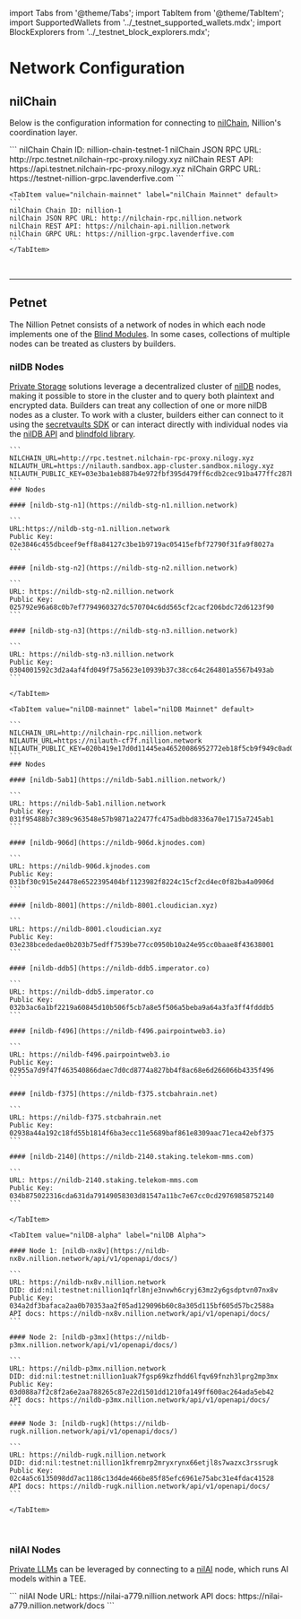 import Tabs from '@theme/Tabs';
import TabItem from '@theme/TabItem';
import SupportedWallets from '../\_testnet_supported_wallets.mdx';
import BlockExplorers from '../\_testnet_block_explorers.mdx';

# Network Configuration

## nilChain

Below is the configuration information for connecting to [nilChain](https://github.com/NillionNetwork/nilchain), Nillion's coordination layer.

<Tabs>
    <TabItem value="nilchain-testnet" label="nilChain Testnet" default>
    ```
    nilChain Chain ID: nillion-chain-testnet-1
    nilChain JSON RPC URL: http://rpc.testnet.nilchain-rpc-proxy.nilogy.xyz
    nilChain REST API: https://api.testnet.nilchain-rpc-proxy.nilogy.xyz
    nilChain GRPC URL: https://testnet-nillion-grpc.lavenderfive.com
    ```
    </TabItem>

    <TabItem value="nilchain-mainnet" label="nilChain Mainnet" default>
    ```
    nilChain Chain ID: nillion-1
    nilChain JSON RPC URL: http://nilchain-rpc.nillion.network
    nilChain REST API: https://nilchain-api.nillion.network
    nilChain GRPC URL: https://nillion-grpc.lavenderfive.com
    ```
    </TabItem>

</Tabs>
<br/>

---

## Petnet

The Nillion Petnet consists of a network of nodes in which each node implements one of the [Blind Modules](/learn/blind-modules). In some cases, collections of multiple nodes can be treated as clusters by builders.

### nilDB Nodes

[Private Storage](/build/private-storage/overview) solutions leverage a decentralized cluster of [nilDB](/learn/blind-modules#nildb) nodes, making it possible to store in the cluster and to query both plaintext and encrypted data. Builders can treat any collection of one or more nilDB nodes as a cluster. To work with a cluster, builders either can connect to it using the [secretvaults SDK](/build/private-storage/secretvaults) or can interact directly with individual nodes via the [nilDB API](/api/nildb/overview) and [blindfold library](/build/private-storage/blindfold).



<Tabs>
    <TabItem value="nilDB-testnet" label="nilDB Testnet">

    ```
    NILCHAIN_URL=http://rpc.testnet.nilchain-rpc-proxy.nilogy.xyz
    NILAUTH_URL=https://nilauth.sandbox.app-cluster.sandbox.nilogy.xyz
    NILAUTH_PUBLIC_KEY=03e3ba1eb887b4e972fbf395d479ff6cdb2cec91ba477ffc287b2b9cb5ec2161aa
    ```
    ### Nodes

    #### [nildb-stg-n1](https://nildb-stg-n1.nillion.network)

    ```
    URL:https://nildb-stg-n1.nillion.network
    Public Key: 02e3846c455dbceef9eff8a84127c3be1b9719ac05415efbf72790f31fa9f8027a
    ```

    #### [nildb-stg-n2](https://nildb-stg-n2.nillion.network)

    ```
    URL: https://nildb-stg-n2.nillion.network
    Public Key: 025792e96a68c0b7ef7794960327dc570704c6dd565cf2cacf206bdc72d6123f90
    ```

    #### [nildb-stg-n3](https://nildb-stg-n3.nillion.network)

    ```
    URL: https://nildb-stg-n3.nillion.network
    Public Key: 0304001592c3d2a4af4fd049f75a5623e10939b37c38cc64c264801a5567b493ab
    ```

    </TabItem>
    
    <TabItem value="nilDB-mainnet" label="nilDB Mainnet" default>
 
    ```
    NILCHAIN_URL=http://nilchain-rpc.nillion.network
    NILAUTH_URL=https://nilauth-cf7f.nillion.network
    NILAUTH_PUBLIC_KEY=020b419e17d0d11445ea46520086952772eb18f5cb9f949c0ad0b418282617cf7f
    ```
    ### Nodes    

    #### [nildb-5ab1](https://nildb-5ab1.nillion.network/)

    ```
    URL: https://nildb-5ab1.nillion.network
    Public Key: 031f95488b7c389c963548e57b9871a22477fc475adbbd8336a70e1715a7245ab1
    ```

    #### [nildb-906d](https://nildb-906d.kjnodes.com)

    ```
    URL: https://nildb-906d.kjnodes.com
    Public Key: 031bf30c915e24478e6522395404bf1123982f8224c15cf2cd4ec0f82ba4a0906d
    ```

    #### [nildb-8001](https://nildb-8001.cloudician.xyz)

    ```
    URL: https://nildb-8001.cloudician.xyz
    Public Key: 03e238bcededae0b203b75edff7539be77cc0950b10a24e95cc0baae8f43638001
    ```

    #### [nildb-ddb5](https://nildb-ddb5.imperator.co)

    ```
    URL: https://nildb-ddb5.imperator.co
    Public Key: 032b3ac6a1bf2219a60845d10b506f5cb7a8e5f506a5beba9a64a3fa3ff4fdddb5
    ```

    #### [nildb-f496](https://nildb-f496.pairpointweb3.io)

    ```
    URL: https://nildb-f496.pairpointweb3.io
    Public Key: 02955a7d9f47f463540866daec7d0cd8774a827bb4f8ac68e6d266066b4335f496
    ```

    #### [nildb-f375](https://nildb-f375.stcbahrain.net)

    ```
    URL: https://nildb-f375.stcbahrain.net
    Public Key: 02938a44a192c18fd55b1814f6ba3ecc11e5689baf861e8309aac71eca42ebf375
    ```

    #### [nildb-2140](https://nildb-2140.staking.telekom-mms.com)

    ```
    URL: https://nildb-2140.staking.telekom-mms.com
    Public Key: 034b875022316cda631da79149058303d81547a11bc7e67cc0cd29769858752140
    ```

    </TabItem>

    <TabItem value="nilDB-alpha" label="nilDB Alpha">

    #### Node 1: [nildb-nx8v](https://nildb-nx8v.nillion.network/api/v1/openapi/docs/)

    ```
    URL: https://nildb-nx8v.nillion.network
    DID: did:nil:testnet:nillion1qfrl8nje3nvwh6cryj63mz2y6gsdptvn07nx8v
    Public Key: 034a2df3bafaca2aa0b70353aa2f05ad129096b60c8a305d115bf605d57bc2588a
    API docs: https://nildb-nx8v.nillion.network/api/v1/openapi/docs/
    ```

    #### Node 2: [nildb-p3mx](https://nildb-p3mx.nillion.network/api/v1/openapi/docs/)

    ```
    URL: https://nildb-p3mx.nillion.network
    DID: did:nil:testnet:nillion1uak7fgsp69kzfhdd6lfqv69fnzh3lprg2mp3mx
    Public Key: 03d088a7f2c8f2a6e2aa788265c87e22d1501dd1210fa149ff600ac264ada5eb42
    API docs: https://nildb-p3mx.nillion.network/api/v1/openapi/docs/
    ```

    #### Node 3: [nildb-rugk](https://nildb-rugk.nillion.network/api/v1/openapi/docs/)

    ```
    URL: https://nildb-rugk.nillion.network
    DID: did:nil:testnet:nillion1kfremrp2mryxrynx66etjl8s7wazxc3rssrugk
    Public Key: 02c4a5c6135098dd7ac1186c13d4de466be85f85efc6961e75abc31e4fdac41528
    API docs: https://nildb-rugk.nillion.network/api/v1/openapi/docs/
    ```

    </TabItem>

</Tabs>
<br/>

### nilAI Nodes

[Private LLMs](/build/private-llms/overview) can be leveraged by connecting to a [nilAI](/learn/blind-modules#nil-ai) node, which runs AI models within a TEE.

<Tabs>
    <TabItem value="nilAI-testnet" label="nilAI Alpha" default>
       ```
       nilAI Node URL: https://nilai-a779.nillion.network
       API docs: https://nilai-a779.nillion.network/docs
       ```
    </TabItem>

</Tabs>
<br/>
